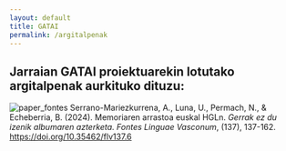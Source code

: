 ```yaml
---
layout: default
title: GATAI
permalink: /argitalpenak
---
```

<div>

<h2> Jarraian GATAI proiektuarekin lotutako argitalpenak aurkituko dituzu: </h2>

<p>
<img src="http://www.gatai.eus/assets/img/paper_fontes.jpg" alt="paper_fontes" class="author-image">
Serrano-Mariezkurrena, A., Luna, U., Permach, N., & Echeberria, B. (2024). Memoriaren arrastoa euskal HGLn. <i>Gerrak ez du izenik albumaren azterketa. Fontes Linguae Vasconum</i>, (137), 137-162. <a href="https://doi.org/10.35462/flv137.6" target="_blank"> https://doi.org/10.35462/flv137.6 </a>
</p>
</div>
